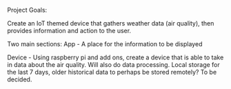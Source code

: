 Project Goals: 

Create an IoT themed device that gathers weather data (air quality), then provides information and action to the user.

Two main sections: 
App - A place for the information to be displayed

Device - Using raspberry pi and add ons, create a device that is able to take in data about the air quality. Will also do data processing. Local storage for the last 7 days, older historical data to perhaps be stored remotely? To be decided.

